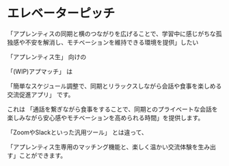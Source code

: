 # エレベーターピッチ

「アプレンティスの同期と横のつながりを広げることで、学習中に感じがちな孤独感や不安を解消し、モチベーションを維持できる環境を提供」したい

「アプレンティス生」 向けの

「(WIP)アプマッチ」 は

「簡単なスケジュール調整で、同期とリラックスしながら会話や食事を楽しめる交流促進アプリ」 です。

これは 「通話を繋ぎながら食事をすることで、同期とのプライベートな会話を楽しみながら安心感やモチベーションを高められる時間」を提供します。

「ZoomやSlackといった汎用ツール」 とは違って、

「アプレンティス生専用のマッチング機能と、楽しく温かい交流体験を生み出す」ことができます。
